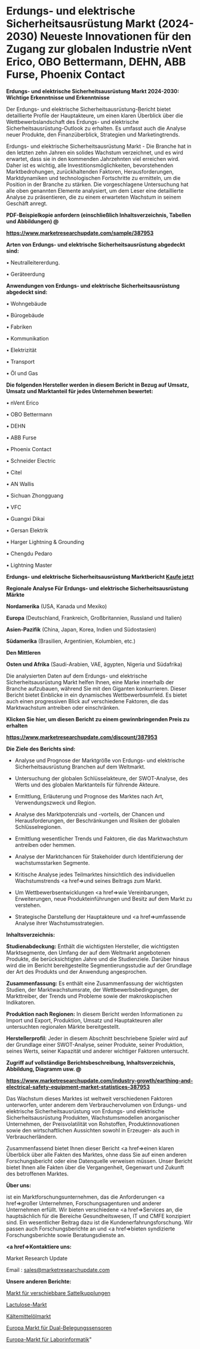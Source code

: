 # Erdungs- und elektrische Sicherheitsausrüstung Markt (2024-2030) Neueste Innovationen für den Zugang zur globalen Industrie nVent Erico, OBO Bettermann, DEHN, ABB Furse, Phoenix Contact

<strong>Erdungs- und elektrische Sicherheitsausrüstung Markt 2024-2030: Wichtige Erkenntnisse und Erkenntnisse</strong>

Der Erdungs- und elektrische Sicherheitsausrüstung-Bericht bietet detaillierte Profile der Hauptakteure, um einen klaren Überblick über die Wettbewerbslandschaft des Erdungs- und elektrische Sicherheitsausrüstung-Outlook zu erhalten. Es umfasst auch die Analyse neuer Produkte, den Finanzüberblick, Strategien und Marketingtrends.

Erdungs- und elektrische Sicherheitsausrüstung Markt - Die Branche hat in den letzten zehn Jahren ein solides Wachstum verzeichnet, und es wird erwartet, dass sie in den kommenden Jahrzehnten viel erreichen wird. Daher ist es wichtig, alle Investitionsmöglichkeiten, bevorstehenden Marktbedrohungen, zurückhaltenden Faktoren, Herausforderungen, Marktdynamiken und technologischen Fortschritte zu ermitteln, um die Position in der Branche zu stärken. Die vorgeschlagene Untersuchung hat alle oben genannten Elemente analysiert, um dem Leser eine detaillierte Analyse zu präsentieren, die zu einem erwarteten Wachstum in seinem Geschäft anregt.



<strong><b>PDF-Beispielkopie anfordern (einschließlich Inhaltsverzeichnis, Tabellen und Abbildungen) @ </b></strong>

<strong><a href=https://www.marketresearchupdate.com/sample/387953>

<strong>https://www.marketresearchupdate.com/sample/387953</u></a></strong></strong>



<strong>Arten von Erdungs- und elektrische Sicherheitsausrüstung abgedeckt sind:</strong>

• Neutralleitererdung.

• Geräteerdung



<strong>Anwendungen von Erdungs- und elektrische Sicherheitsausrüstung abgedeckt sind:</strong>

• Wohngebäude

• Bürogebäude

• Fabriken

• Kommunikation

• Elektrizität

• Transport

• Öl und Gas



<strong>Die folgenden Hersteller werden in diesem Bericht in Bezug auf Umsatz, Umsatz und Marktanteil für jedes Unternehmen bewertet:</strong>

• nVent Erico

• OBO Bettermann

• DEHN

• ABB Furse

• Phoenix Contact

• Schneider Electric

• Citel

• AN Wallis

• Sichuan Zhongguang

• VFC

• Guangxi Dikai

• Gersan Elektrik

• Harger Lightning & Grounding

• Chengdu Pedaro

• Lightning Master



<strong>Erdungs- und elektrische Sicherheitsausrüstung Marktbericht <a href=https://www.marketresearchupdate.com/buynow/387953>Kaufe jetzt</a></strong>



<strong>Regionale Analyse Für Erdungs- und elektrische Sicherheitsausrüstung Märkte</strong>



<strong>Nordamerika</strong> (USA, Kanada und Mexiko)



<strong>Europa</strong> (Deutschland, Frankreich, Großbritannien, Russland und Italien)



<strong>Asien-Pazifik</strong> (China, Japan, Korea, Indien und Südostasien)



<strong>Südamerika</strong> (Brasilien, Argentinien, Kolumbien, etc.)



<strong>Den Mittleren</strong> 

<strong>Osten und Afrika</strong> (Saudi-Arabien, VAE, ägypten, Nigeria und Südafrika)

Die analysierten Daten auf dem Erdungs- und elektrische Sicherheitsausrüstung Markt helfen Ihnen, eine Marke innerhalb der Branche aufzubauen, während Sie mit den Giganten konkurrieren. Dieser Bericht bietet Einblicke in ein dynamisches Wettbewerbsumfeld. Es bietet auch einen progressiven Blick auf verschiedene Faktoren, die das Marktwachstum antreiben oder einschränken.



<strong>Klicken Sie hier, um diesen Bericht zu einem gewinnbringenden Preis zu erhalten
</strong>

<strong><a href=https://www.marketresearchupdate.com/discount/387953>https://www.marketresearchupdate.com/discount/387953</b></u></strong></a>



<strong>Die Ziele des Berichts sind:</strong>

- Analyse und Prognose der Marktgröße von Erdungs- und elektrische Sicherheitsausrüstung Branchen auf dem Weltmarkt.

- Untersuchung der globalen Schlüsselakteure, der SWOT-Analyse, des Werts und des globalen Marktanteils für führende Akteure.

- Ermittlung, Erläuterung und Prognose des Marktes nach Art, Verwendungszweck und Region.

- Analyse des Marktpotenzials und -vorteils, der Chancen und Herausforderungen, der Beschränkungen und Risiken der globalen Schlüsselregionen.

- Ermittlung wesentlicher Trends und Faktoren, die das Marktwachstum antreiben oder hemmen.

- Analyse der Marktchancen für Stakeholder durch Identifizierung der wachstumsstarken Segmente.

- Kritische Analyse jedes Teilmarktes hinsichtlich des individuellen Wachstumstrends <a href=>und</a> seines Beitrags zum Markt.

- Um Wettbewerbsentwicklungen <a href=>wie</a> Vereinbarungen, Erweiterungen, neue Produkteinführungen und Besitz auf dem Markt zu verstehen.

- Strategische Darstellung der Hauptakteure und <a href=>umfas</a>sende Analyse ihrer Wachstumsstrategien.



<strong>Inhaltsverzeichnis:</strong>



<strong>Studienabdeckung:</strong> Enthält die wichtigsten Hersteller, die wichtigsten Marktsegmente, den Umfang der auf dem Weltmarkt angebotenen Produkte, die berücksichtigten Jahre und die Studienziele. Darüber hinaus wird die im Bericht bereitgestellte Segmentierungsstudie auf der Grundlage der Art des Produkts und der Anwendung angesprochen.



<strong>Zusammenfassung:</strong> Es enthält eine Zusammenfassung der wichtigsten Studien, der Marktwachstumsrate, der Wettbewerbsbedingungen, der Markttreiber, der Trends und Probleme sowie der makroskopischen Indikatoren.



<strong>Produktion nach Regionen:</strong> In diesem Bericht werden Informationen zu Import und Export, Produktion, Umsatz und Hauptakteuren aller untersuchten regionalen Märkte bereitgestellt.



<strong>Herstellerprofil:</strong> Jeder in diesem Abschnitt beschriebene Spieler wird auf der Grundlage einer SWOT-Analyse, seiner Produkte, seiner Produktion, seines Werts, seiner Kapazität und anderer wichtiger Faktoren untersucht.



<strong><b>Zugriff auf vollständige Berichtsbeschreibung, Inhaltsverzeichnis, Abbildung, Diagramm usw. @ </b></strong>

<strong><a href=https://www.marketresearchupdate.com/industry-growth/earthing-and-electrical-safety-equipment-market-statistices-387953>https://www.marketresearchupdate.com/industry-growth/earthing-and-electrical-safety-equipment-market-statistices-387953</a></strong>

Das Wachstum dieses Marktes ist weltweit verschiedenen Faktoren unterworfen, unter anderem dem Verbrauchervolumen von Erdungs- und elektrische Sicherheitsausrüstung von Erdungs- und elektrische Sicherheitsausrüstung Produkten, Wachstumsmodellen anorganischer Unternehmen, der Preisvolatilität von Rohstoffen, Produktinnovationen sowie den wirtschaftlichen Aussichten sowohl in Erzeuger- als auch in Verbraucherländern.

Zusammenfassend bietet Ihnen dieser Bericht <a href=>einen</a> klaren Überblick über alle Fakten des Marktes, ohne dass Sie auf einen anderen Forschungsbericht oder eine Datenquelle verweisen müssen. Unser Bericht bietet Ihnen alle Fakten über die Vergangenheit, Gegenwart und Zukunft des betroffenen Marktes.



<strong>Über uns:</strong>

 ist ein Marktforschungsunternehmen, das die Anforderungen <a href=>großer</a> Unternehmen, Forschungsagenturen und anderer Unternehmen erfüllt. Wir bieten verschiedene <a href=>Services</a> an, die hauptsächlich für die Bereiche Gesundheitswesen, IT und CMFE konzipiert sind. Ein wesentlicher Beitrag dazu ist die Kundenerfahrungsforschung. Wir passen auch Forschungsberichte an und <a href=>bieten</a> syndizierte Forschungsberichte sowie Beratungsdienste an.



<strong><a href=>Kontaktiere uns:</a></strong>

Market Research Update

Email : sales@marketresearchupdate.com



<strong>Unsere anderen Berichte:</strong>

<a href=https://www.linkedin.com/pulse/sliding-fifth-wheel-coupling-market-witness-huge>Markt für verschiebbare Sattelkupplungen</a>

<a href=https://www.linkedin.com/pulse/lactulose-market-research-report-reveals-explosive>Lactulose-Markt</a>

<a href=https://www.linkedin.com/pulse/refrigerant-oil-market-sizing-up-anticipating-trends-consumption>Kältemittelölmarkt</a>

<a href=https://www.linkedin.com/pulse/europe-dual-occupancy-sensor-market-2023-industry>Europa Markt für Dual-Belegungssensoren</a>

<a href=https://www.linkedin.com/pulse/europe-lab-informatics-market-2023-uu2qf/>Europa-Markt für Laborinformatik</a>"
